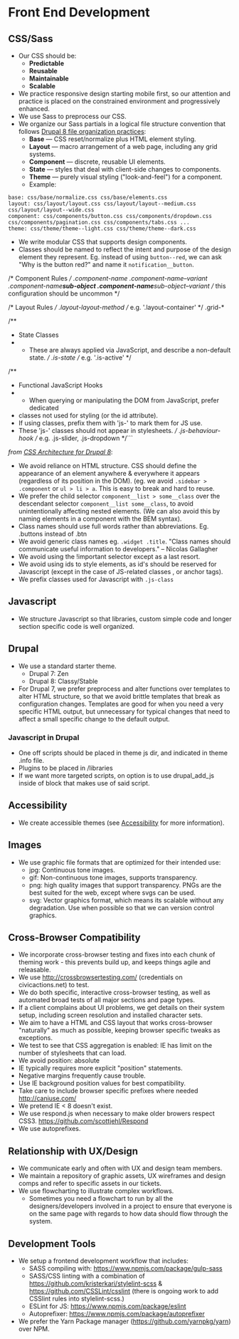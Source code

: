 # Front End Development

## <a name="css-sass"></a>CSS/Sass

* Our CSS should be:
  * **Predictable**
  * **Reusable**
  * **Maintainable**
  * **Scalable**
* We practice responsive design starting mobile first, so our attention and practice is placed on the constrained environment and progressively enhanced.
* We use Sass to preprocess our CSS.
* We organize our Sass partials in a logical file structure convention that follows [Drupal 8 file organization practices](https://www.drupal.org/node/1887922):
  * **Base** — CSS reset/normalize plus HTML element styling.
  * **Layout** — macro arrangement of a web page, including any grid systems.
  * **Component** — discrete, reusable UI elements.
  * **State** — styles that deal with client-side changes to components.
  * **Theme** — purely visual styling ("look-and-feel") for a component.
  * Example:


```
base: css/base/normalize.css css/base/elements.css
layout: css/layout/layout.css css/layout/layout--medium.css css/layout/layout--wide.css
component: css/components/button.css css/components/dropdown.css css/components/pagination.css css/components/tabs.css ...
theme: css/theme/theme--light.css css/theme/theme--dark.css
```

* We write modular CSS that supports design components.
* Classes should be named to reflect the intent and purpose of the design element they represent. Eg. instead of using `button--red`, we can ask "Why is the button red?" and name it `notification__button`.

/\* Component Rules */
.component-name
.component-name–variant
.component-name**sub-object
.component-name**sub-object–variant /* this configuration should be uncommon \*/

/\* Layout Rules */
.layout-layout-method /* e.g. '.layout-container' \*/
.grid-\*

/\*\*

* State Classes
* * These are always applied via JavaScript, and describe a non-default state.
    */
    .is-state /* e.g. '.is-active' \*/

/\*\*

* Functional JavaScript Hooks
* * When querying or manipulating the DOM from JavaScript, prefer dedicated
* classes not used for styling (or the id attribute).
* If using classes, prefix them with 'js-' to mark them for JS use.
* These 'js-' classes should not appear in stylesheets.
  */
  .js-behaviour-hook /* e.g. .js-slider, .js-dropdown \*/\`\`\`

*from [CSS Architecture for Drupal 8](https://www.drupal.org/docs/develop/standards/css/css-architecture-for-drupal-8)*:

* We avoid reliance on HTML structure. CSS should define the appearance of an element anywhere & everywhere it appears (regardless of its position in the DOM). (eg. we avoid `.sidebar > .component` or `ul > li > a`. This is easy to break and hard to reuse.
* We prefer the child selector `component__list > some__class` over the descendant selector `component__list some__class`, to avoid unintentionally affecting nested elements. (We can also avoid this by naming elements in a component with the BEM syntax).
* Class names should use full words rather than abbreviations. Eg. .buttons instead of .btn
* We avoid generic class names eg. `.widget .title`. "Class names should communicate useful information to developers." – Nicolas Gallagher
* We avoid using the !important selector except as a last resort.
* We avoid using ids to style elements, as id's should be reserved for Javascript (except in the case of JS-related classes , or anchor tags).
* We prefix classes used for Javascript with `.js-class`

## <a name="javascript"></a>Javascript

* We structure Javascript so that libraries, custom simple code and longer section specific code is well organized.

## <a name="drupal"></a>Drupal

* We use a standard starter theme.
  * Drupal 7: Zen
  * Drupal 8: Classy/Stable
* For Drupal 7, we prefer preprocess and alter functions over templates to alter HTML structure, so that we avoid brittle templates that break as configuration changes. Templates are good for when you need a very specific HTML output, but unnecessary for typical changes that need to affect a small specific change to the default output.

### <a name="javascript-drupal"></a>Javascript in Drupal

* One off scripts should be placed in theme js dir, and indicated in theme .info file.
* Plugins to be placed in /libraries
* If we want more targeted scripts, on option is to use drupal_add_js inside of block that makes use of said script.

## <a name="accessibility"></a>Accessibility

* We create accessible themes (see [Accessibility](accessibility.md) for more information).

## <a name="images"></a>Images

* We use graphic file formats that are optimized for their intended use:
  * jpg: Continuous tone images.
  * gif: Non-continuous tone images, supports transparency.
  * png: high quality images that support transparency. PNGs are the best suited for the web, except where svgs can be used.
  * svg: Vector graphics format, which means its scalable without any degradation. Use when possible so that we can version control graphics.

## <a name="cross-browser-compatibility"></a>Cross-Browser Compatibility

* We incorporate cross-browser testing and fixes into each chunk of theming work - this prevents build up, and keeps things agile and releasable.
* We use <http://crossbrowsertesting.com/> (credentials on civicactions.net) to test.
* We do both specific, interactive cross-browser testing, as well as automated broad tests of all major sections and page types.
* If a client complains about UI problems, we get details on their system setup, including screen resolution and installed character sets.
* We aim to have a HTML and CSS layout that works cross-browser "naturally" as much as possible, keeping browser specific tweaks as exceptions.
* We test to see that CSS aggregation is enabled: IE has limit on the number of stylesheets that can load.
* We avoid position: absolute
* IE typically requires more explicit "position" statements.
* Negative margins frequently cause trouble.
* Use IE background position values for best compatibility.
* Take care to include browser specific prefixes where needed <http://caniuse.com/>
* We pretend IE &lt; 8 doesn't exist.
* We use respond.js when necessary to make older browers respect CSS3. <https://github.com/scottjehl/Respond>
* We use autoprefixes.

## <a name="ux-design"></a>Relationship with UX/Design

* We communicate early and often with UX and design team members.
* We maintain a repository of graphic assets, UX wireframes and design comps and refer to specific assets in our tickets.
* We use flowcharting to illustrate complex workflows.
  * Sometimes you need a flowchart to run by all the designers/developers involved in a project to ensure that everyone is on the same page with regards to how data should flow through the system.

## <a name="dev-tools"></a>Development Tools
* We setup a frontend development workflow that includes:
  * SASS compiling with: <https://www.npmjs.com/package/gulp-sass>
  * SASS/CSS linting with a combination of <https://github.com/kristerkari/stylelint-scss> & <https://github.com/CSSLint/csslint> (there is ongoing work to add CSSlint rules into stylelint-scss.)
  * ESLint for JS: <https://www.npmjs.com/package/eslint>
  * Autoprefixer: <https://www.npmjs.com/package/autoprefixer>
* We prefer the Yarn Package manager (<https://github.com/yarnpkg/yarn>) over NPM.
